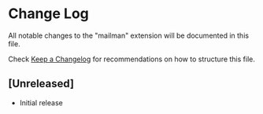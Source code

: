 # Change Log

All notable changes to the "mailman" extension will be documented in this file.

Check [Keep a Changelog](http://keepachangelog.com/) for recommendations on how to structure this file.

## [Unreleased]

- Initial release